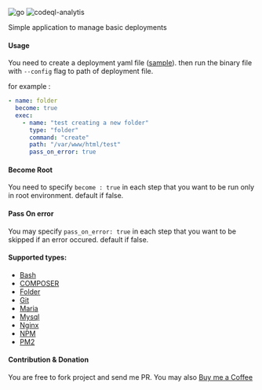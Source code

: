 ![go](https://github.com/arashrasoulzadeh/deepzy/actions/workflows/go.yml/badge.svg)
![codeql-analytis](https://github.com/arashrasoulzadeh/deepzy/actions/workflows/codeql-analysis.yml/badge.svg)

Simple application to manage basic deployments

#### Usage
You need to create a deployment yaml file ([sample](deploy.yaml)). then run the binary file with `--config` flag to path of deployment file.

for example : 
```yaml
- name: folder
  become: true
  exec:
    - name: "test creating a new folder"
      type: "folder"
      command: "create"
      path: "/var/www/html/test"
      pass_on_error: true
```

#### Become Root
You need to specify `become : true` in each step that you want to be run only in root environment. default if false.

#### Pass On error
You may specify `pass_on_error: true` in each step that you want to be skipped if an error occured. default if false.



#### Supported types:

- [Bash](DOCS/BASH.MD)
- [COMPOSER](DOCS/COMPOSER.MD)
- [Folder](DOCS/FOLDER.MD)
- [Git](DOCS/GIT.MD)
- [Maria](DOCS/MARIA.MD)
- [Mysql](DOCS/MYSQL.MD)
- [Nginx](DOCS/NGINX.MD)
- [NPM](DOCS/NPM.MD)
- [PM2](DOCS/PM2.MD)


#### Contribution & Donation
You are free to fork project and send me PR.
You may also [Buy me a Coffee](https://dono.gg/arashrasoulzadeh)